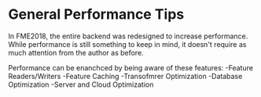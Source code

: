 # General Performance Tips

In FME2018, the entire backend was redesigned to increase performance. While performance is still something to keep in mind, it doesn't require as much attention from the author as before. 


Performance can be enanchced by being aware of these features:
-Feature Readers/Writers
-Feature Caching
-Transofmrer Optimization
-Database Optimization 
-Server and Cloud Optimization


